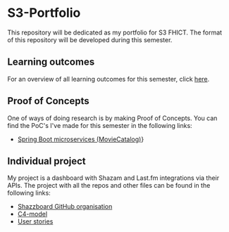 # S3-Portfolio
This repository will be dedicated as my portfolio for S3 FHICT. The format of this repository will be developed during this semester.

## Learning outcomes
For an overview of all learning outcomes for this semester, click [here](https://github.com/rmzhen/S3-Portfolio/blob/main/Docs/Learning%20Outcomes.md).

## Proof of Concepts
One of ways of doing research is by making Proof of Concepts. You can find the PoC's I've made for this semester in the following links:
- [Spring Boot microservices (MovieCatalog)](https://github.com/rmzhen/PoC_MovieCatalog)}

## Individual project
My project is a dashboard with Shazam and Last.fm integrations via their APIs. The project with all the repos and other files can be found in the following links: 
- [Shazzboard GitHub organisation](https://github.com/IPS3-Shazzboard)
- [C4-model](https://github.com/rmzhen/S3-Portfolio/blob/main/Design&Analysis/C4-model.md)
- [User stories](https://github.com/rmzhen/S3-Portfolio/blob/main/Design%26Analysis/User_Stories.md)